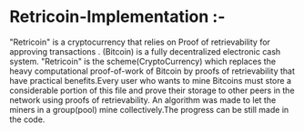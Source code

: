 # Retricoin-Implementation :- 
     
 "Retricoin" is a cryptocurrency that relies on Proof of retrievability for approving transactions . 
                  (Bitcoin) is a fully decentralized electronic cash system. "Retricoin" is the scheme(CryptoCurrency) which replaces the heavy computational proof-of-work of Bitcoin by proofs of retrievability that have practical benefits.Every user who wants to mine Bitcoins must store a considerable portion of this file and prove their storage to other peers in the network using proofs of retrievability. An algorithm was made to let the miners in a group(pool) mine collectively.The progress can be still made in the code.
